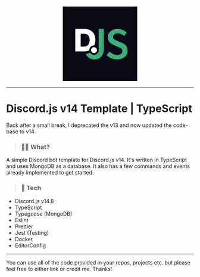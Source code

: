 <p align="center">
  <a href="https://discord.gg/3eNaWPhWZE" target="blank"><img src="djs.png" width="200" height="200" alt="Discord.js" /></a>
</p>

---

# Discord.js v14 Template | TypeScript

Back after a small break, I deprecated the v13 and now updated the code-base to v14. 


> ### 🤷‍♂️ What?

A simple Discord bot template for Discord.js v14. It's written in TypeScript and uses MongoDB as a database. It also has a few commands and events already implemented to get started. 

> ### 📝 Tech

- Discord.js v14.8
- TypeScript
- Typegoose (MongoDB)
- Eslint
- Prettier
- Jest (Testing)
- Docker
- EditorConfig

---

You can use all of the code provided in your repos, projects etc. but please feel free to either link or credit me. Thanks!